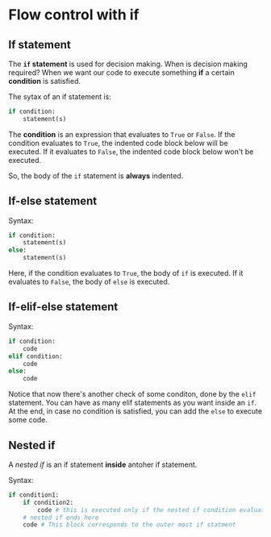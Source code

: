 # Flow control with if

## If statement

The **`if` statement** is used for decision making. When is decision making required? When we want our code to execute something **if** a certain **condition** is satisfied.

The sytax of an if statement is:

```python
if condition:
    statement(s)
```

The **condition** is an expression that evaluates to `True` or `False`. If the condition evaluates to `True`, the indented code block below will be executed. If it evaluates to `False`, the indented code block below won't be executed.

So, the body of the `if` statement is **always** indented.

## If-else statement

Syntax:

```python
if condition:
    statement(s)
else:
    statement(s)
```

Here, if the condition evaluates to `True`, the body of `if` is executed. If it evaluates to `False`, the body of `else` is executed.

## If-elif-else statement

Syntax:

```python
if condition:
    code
elif condition:
    code
else:
    code
```

Notice that now there's another check of some conditon, done by the `elif` statement. You can have as many elif statements as you want inside an `if`. At the end, in case no condition is satisfied, you can add the `else` to execute some code.

## Nested if

A *nested if* is an if statement **inside** antoher if statement.

Syntax:

```python
if condition1:
    if condition2:
        code # this is executed only if the nested if condition evaluates to True
    # nested if ends here
    code # This block corresponds to the outer most if statment
```
